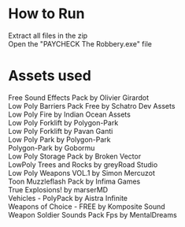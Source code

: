 # How to Run
Extract all files in the zip<br />
Open the "PAYCHECK The Robbery.exe" file

# Assets used
Free Sound Effects Pack by Olivier Girardot<br />
Low Poly Barriers Pack Free by Schatro Dev Assets<br />
Low Poly Fire by Indian Ocean Assets<br />
Low Poly Forklift by Polygon-Park<br />
Low Poly Forklift by Pavan Ganti<br />
Low Poly Park by Polygon-Park<br />
Polygon-Park by Gobormu<br />
Low Poly Storage Pack by Broken Vector<br />
LowPoly Trees and Rocks by greyRoad Studio<br />
Low Poly Weapons VOL.1 by Simon Mercuzot<br />
Toon Muzzleflash Pack by Infima Games<br />
True Explosions! by marserMD<br />
Vehicles - PolyPack by Aistra Infinite<br />
Weapons of Choice - FREE by Komposite Sound<br />
Weapon Soldier Sounds Pack Fps by MentalDreams
